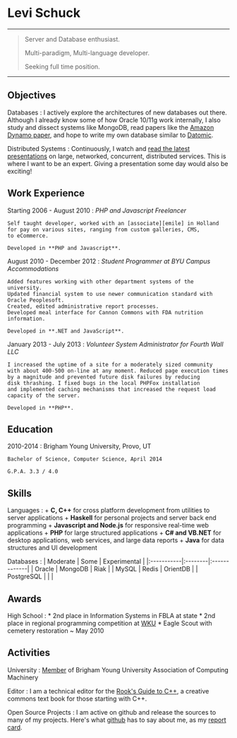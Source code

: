# Levi Schuck

----

> Server and Database enthusiast.
>
> Multi-paradigm, Multi-language developer.
>
> Seeking full time position.

----

## Objectives
Databases
:   I actively explore the architectures of new databases out there.
    Although I already know some of how Oracle 10/11g work internally,
    I also study and dissect systems like MongoDB, read papers like the
    [Amazon Dynamo paper][Dynamo], and hope to write my own database similar
    to [Datomic][].

Distributed Systems
:   Continuously, I watch and [read the latest presentations][Speakerdeck]
    on large, networked, concurrent, distributed services. This is where
    I want to be an expert. Giving a presentation some day would also be
    exciting!

## Work Experience

Starting 2006 - August 2010
:   *PHP and Javascript Freelancer*
    
    Self taught developer, worked with an [associate][emile] in Holland
    for pay on various sites, ranging from custom galleries, CMS,
    to eCommerce.

    Developed in **PHP and Javascript**.

August 2010 - December 2012
:   *Student Programmer at BYU Campus Accommodations*

    Added features working with other department systems of the university.
    Updated financial system to use newer communication standard with Oracle Peoplesoft.
    Created, edited administrative report processes.
    Developed meal interface for Cannon Commons with FDA nutrition information.

    Developed in **.NET and JavaScript**.

    

January 2013 - July 2013
:   *Volunteer System Administrator for Fourth Wall LLC*
    
    I increased the uptime of a site for a moderately sized community
    with about 400-500 on-line at any moment. Reduced page execution times
    by a magnitude and prevented future disk failures by reducing
    disk thrashing. I fixed bugs in the local PHPFox installation
    and implemented caching mechanisms that increased the request load
    capacity of the server.

    Developed in **PHP**.


## Education

2010-2014
:   Brigham Young University, Provo, UT

    Bachelor of Science, Computer Science, April 2014

    G.P.A. 3.3 / 4.0

## Skills

Languages
:   + **C, C++** for cross platform development from utilities
        to server applications
    + **Haskell** for personal projects and server back end programming
    + **Javascript and Node.js** for responsive real-time web applications
    + **PHP** for large structured applications
    + **C# and VB.NET** for desktop applications, web services, and
        large data reports
    + **Java** for data structures and UI development

Databases
:   | Moderate   | Some    | Experimental |
    |:-----------|:--------|:-------------|
    | Oracle     | MongoDB | Riak         |
    | MySQL      | Redis   | OrientDB     |
    | PostgreSQL |         |              |

## Awards

High School
:   * 2nd place in Information Systems in FBLA at state
    * 2nd place in regional programming competition at [WKU][]
    * Eagle Scout with cemetery restoration ~ May 2010

## Activities

University
:   [Member][] of Brigham Young University Association of Computing Machinery

Editor
:   I am a technical editor for the [Rook's Guide to C++][rook], a creative 
    commons text book for those starting with C++.

Open Source Projects
:   I am active on github and release the sources to many of my
    projects. Here's what [github](http://resume.github.io/?kloplop321) has
    to say about me, as my [report card](http://osrc.dfm.io/kloplop321).

[Dynamo]: http://www.read.seas.harvard.edu/~kohler/class/cs239-w08/decandia07dynamo.pdf
[Datomic]: http://www.datomic.com/
[Speakerdeck]: https://speakerdeck.com/kloplop321/stars
[emile]: http://emilenijssen.nl/
[wku]: http://wku.edu/cs/
[member]: http://acm.byu.edu/#/members
[rook]: http://www.kickstarter.com/projects/261336366/the-rooks-guide-to-c-a-creative-commons-licensed-t